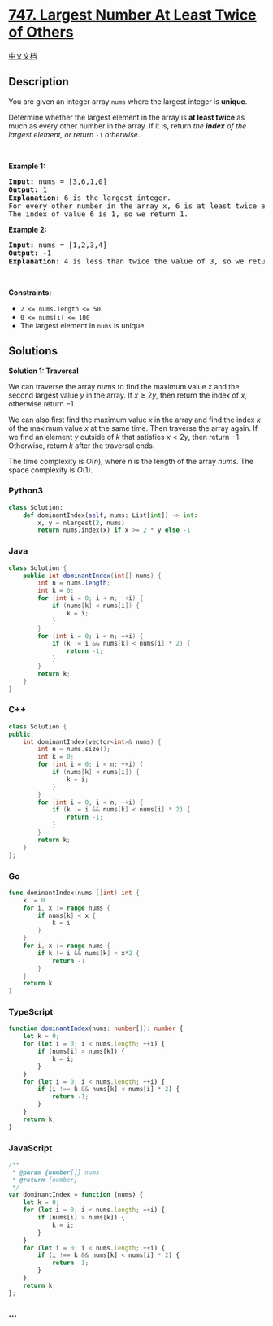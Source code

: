# [747. Largest Number At Least Twice of Others](https://leetcode.com/problems/largest-number-at-least-twice-of-others)

[中文文档](/solution/0700-0799/0747.Largest%20Number%20At%20Least%20Twice%20of%20Others/README.md)

## Description

<p>You are given an integer array <code>nums</code> where the largest integer is <strong>unique</strong>.</p>

<p>Determine whether the largest element in the array is <strong>at least twice</strong> as much as every other number in the array. If it is, return <em>the <strong>index</strong> of the largest element, or return </em><code>-1</code><em> otherwise</em>.</p>

<p>&nbsp;</p>
<p><strong class="example">Example 1:</strong></p>

<pre>
<strong>Input:</strong> nums = [3,6,1,0]
<strong>Output:</strong> 1
<strong>Explanation:</strong> 6 is the largest integer.
For every other number in the array x, 6 is at least twice as big as x.
The index of value 6 is 1, so we return 1.
</pre>

<p><strong class="example">Example 2:</strong></p>

<pre>
<strong>Input:</strong> nums = [1,2,3,4]
<strong>Output:</strong> -1
<strong>Explanation:</strong> 4 is less than twice the value of 3, so we return -1.
</pre>

<p>&nbsp;</p>
<p><strong>Constraints:</strong></p>

<ul>
	<li><code>2 &lt;= nums.length &lt;= 50</code></li>
	<li><code>0 &lt;= nums[i] &lt;= 100</code></li>
	<li>The largest element in <code>nums</code> is unique.</li>
</ul>

## Solutions

**Solution 1: Traversal**

We can traverse the array $nums$ to find the maximum value $x$ and the second largest value $y$ in the array. If $x \ge 2y$, then return the index of $x$, otherwise return $-1$.

We can also first find the maximum value $x$ in the array and find the index $k$ of the maximum value $x$ at the same time. Then traverse the array again. If we find an element $y$ outside of $k$ that satisfies $x < 2y$, then return $-1$. Otherwise, return $k$ after the traversal ends.

The time complexity is $O(n)$, where $n$ is the length of the array $nums$. The space complexity is $O(1)$.

<!-- tabs:start -->

### **Python3**

```python
class Solution:
    def dominantIndex(self, nums: List[int]) -> int:
        x, y = nlargest(2, nums)
        return nums.index(x) if x >= 2 * y else -1
```

### **Java**

```java
class Solution {
    public int dominantIndex(int[] nums) {
        int n = nums.length;
        int k = 0;
        for (int i = 0; i < n; ++i) {
            if (nums[k] < nums[i]) {
                k = i;
            }
        }
        for (int i = 0; i < n; ++i) {
            if (k != i && nums[k] < nums[i] * 2) {
                return -1;
            }
        }
        return k;
    }
}
```

### **C++**

```cpp
class Solution {
public:
    int dominantIndex(vector<int>& nums) {
        int n = nums.size();
        int k = 0;
        for (int i = 0; i < n; ++i) {
            if (nums[k] < nums[i]) {
                k = i;
            }
        }
        for (int i = 0; i < n; ++i) {
            if (k != i && nums[k] < nums[i] * 2) {
                return -1;
            }
        }
        return k;
    }
};
```

### **Go**

```go
func dominantIndex(nums []int) int {
	k := 0
	for i, x := range nums {
		if nums[k] < x {
			k = i
		}
	}
	for i, x := range nums {
		if k != i && nums[k] < x*2 {
			return -1
		}
	}
	return k
}
```

### **TypeScript**

```ts
function dominantIndex(nums: number[]): number {
    let k = 0;
    for (let i = 0; i < nums.length; ++i) {
        if (nums[i] > nums[k]) {
            k = i;
        }
    }
    for (let i = 0; i < nums.length; ++i) {
        if (i !== k && nums[k] < nums[i] * 2) {
            return -1;
        }
    }
    return k;
}
```

### **JavaScript**

```js
/**
 * @param {number[]} nums
 * @return {number}
 */
var dominantIndex = function (nums) {
    let k = 0;
    for (let i = 0; i < nums.length; ++i) {
        if (nums[i] > nums[k]) {
            k = i;
        }
    }
    for (let i = 0; i < nums.length; ++i) {
        if (i !== k && nums[k] < nums[i] * 2) {
            return -1;
        }
    }
    return k;
};
```

### **...**

```

```

<!-- tabs:end -->
